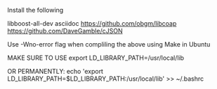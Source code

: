 Install the following


libboost-all-dev
asciidoc
https://github.com/obgm/libcoap
https://github.com/DaveGamble/cJSON

Use -Wno-error flag when compliling the above using Make in Ubuntu

MAKE SURE TO USE 
export LD_LIBRARY_PATH=/usr/local/lib


OR PERMANENTLY:
echo 'export LD_LIBRARY_PATH=$LD_LIBRARY_PATH:/usr/local/lib' >> ~/.bashrc


